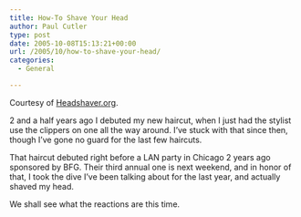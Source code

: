 ```yaml
---
title: How-To Shave Your Head
author: Paul Cutler
type: post
date: 2005-10-08T15:13:21+00:00
url: /2005/10/how-to-shave-your-head/
categories:
  - General

---
```

Courtesy of [Headshaver.org][1].

2 and a half years ago I debuted my new haircut, when I just had the stylist use the clippers on one all the way around. I&#8217;ve stuck with that since then, though I&#8217;ve gone no guard for the last few haircuts.

That haircut debuted right before a LAN party in Chicago 2 years ago sponsored by BFG. Their third annual one is next weekend, and in honor of that, I took the dive I&#8217;ve been talking about for the last year, and actually shaved my head.

We shall see what the reactions are this time.

 [1]: http://www.headshaver.org/